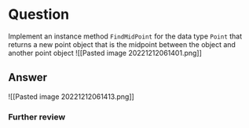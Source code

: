 # Question
Implement an instance method `FindMidPoint` for the data type `Point` that returns a new point object that is the midpoint between the object and another point object
![[Pasted image 20221212061401.png]]
## Answer
![[Pasted image 20221212061413.png]]
### Further review

